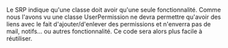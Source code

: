 Le SRP indique qu'une classe doit avoir qu'une seule fonctionnalité.
Comme nous l'avons vu une classe UserPermission ne devra permettre qu'avoir des liens avec le fait d'ajouter/d'enlever des permissions et n'enverra pas de mail, notifs... ou autres fonctionnalité.
Ce code sera alors plus facile à réutiliser.
